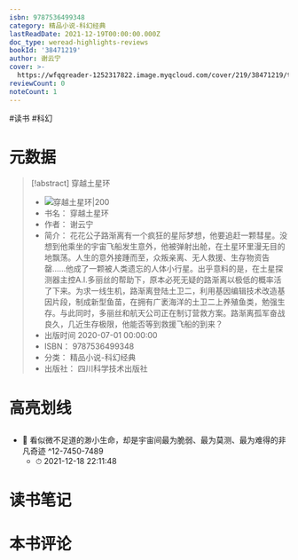 ```yaml
---
isbn: 9787536499348
category: 精品小说-科幻经典
lastReadDate: 2021-12-19T00:00:00.000Z
doc_type: weread-highlights-reviews
bookId: '38471219'
author: 谢云宁
cover: >-
  https://wfqqreader-1252317822.image.myqcloud.com/cover/219/38471219/t7_38471219.jpg
reviewCount: 0
noteCount: 1
---
```

 #读书 #科幻
# 元数据
> [!abstract] 穿越土星环
> - ![ 穿越土星环|200](https://wfqqreader-1252317822.image.myqcloud.com/cover/219/38471219/t7_38471219.jpg)
> - 书名： 穿越土星环
> - 作者： 谢云宁
> - 简介： 花花公子路渐离有一个疯狂的星际梦想，他要追赶一颗彗星。没想到他乘坐的宇宙飞船发生意外，他被弹射出舱，在土星环里漫无目的地飘荡。人生的意外接踵而至，众叛亲离、无人救援、生存物资告罄……他成了一颗被人类遗忘的人体小行星。出乎意料的是，在土星探测器主控A.I.多丽丝的帮助下，原本必死无疑的路渐离以极低的概率活了下来。为求一线生机，路渐离登陆土卫二，利用基因编辑技术改造基因片段，制成新型鱼苗，在拥有广袤海洋的土卫二上养殖鱼类，勉强生存。与此同时，多丽丝和航天公司正在制订营救方案。路渐离孤军奋战良久，几近生存极限，他能否等到救援飞船的到来？
> - 出版时间 2020-07-01 00:00:00
> - ISBN： 9787536499348
> - 分类： 精品小说-科幻经典
> - 出版社： 四川科学技术出版社

# 高亮划线

## 


- 📌 看似微不足道的渺小生命，却是宇宙间最为脆弱、最为莫测、最为难得的非凡奇迹 ^12-7450-7489
    - ⏱ 2021-12-18 22:11:48 
# 读书笔记

# 本书评论
